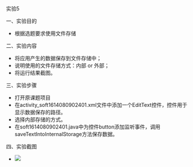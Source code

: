 实验5

一、实验目的
+ 根据选题要求使用文件存储

二、实验内容
+ 将应用产生的数据保存到文件存储中；
+ 说明使用的文件存储方式：内部 or 外部；
+ 将运行结果截图。

三、实验步骤
+ 打开原课题项目
+ 在activity_soft1614080902401.xml文件中添加一个EditText控件，控件用于显示数据保存的路径。
+ 选择内部存储的方式。
+ 在soft1614080902401.java中为控件button添加监听事件，调用saveTextIntoInternalStorage方法保存数据。

四、实验截图
+ ![](https://github.com/ByaoHe/android-labs-2018/blob/master/soft1614080902303/Main3Activity.PNG)
